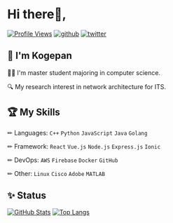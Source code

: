 # Hi there👋,

<a href="https://github.com/kogepanh" target="_blank" rel="noopener noreferrer"><img src="https://komarev.com/ghpvc/?username=kogepanh&label=Profile%20views&color=0e75b6&style=flat" alt="Profile Views"></a>
<a href="https://github.com/kogepanh" target="_blank" rel="noopener noreferrer"><img src="https://img.shields.io/github/followers/kogepanh?style=social" alt="github"></a>
<a href="https://twitter.com/kogepanh" target="_blank" rel="noopener noreferrer"><img src="https://img.shields.io/twitter/follow/kogepanh?style=social" alt="twitter"></a>

## 🎉 I'm Kogepan

🧑‍🎓 I'm master student majoring in computer science.

🔍 My research interest in network architecture for ITS.

## 🏆 My Skills

✏ Languages: `C++` `Python` `JavaScript` `Java` `Golang`

✏ Framework: `React` `Vue.js` `Node.js` `Express.js` `Ionic`

✏ DevOps: `AWS` `Firebase` `Docker` `GitHub`

✏ Other: `Linux` `Cisco` `Adobe` `MATLAB`

## ✨ Status

<a href="https://github.com/kogepanh" target="_blank" rel="noopener noreferrer"><img src="https://github-readme-stats.vercel.app/api?username=kogepanh&show_icons=true&include_all_commits=true&count_private=true&theme=nord" alt="GitHub Stats"></a>
<a href="https://github.com/kogepanh" target="_blank" rel="noopener noreferrer"><img src="https://github-readme-stats.vercel.app/api/top-langs/?username=kogepanh&hide=html,css,scss,sass&langs_count=8&theme=nord&layout=compact" alt="Top Langs"></a>

